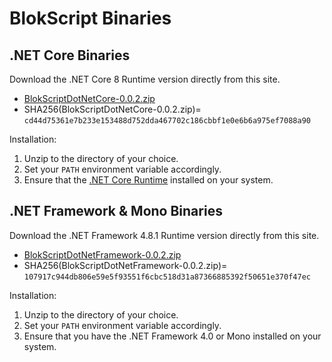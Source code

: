 # BlokScript Binaries

## .NET Core Binaries

Download the .NET Core 8 Runtime version directly from this site.

* [BlokScriptDotNetCore-0.0.2.zip](BlokScriptDotNetCore-0.0.2.zip)
* SHA256(BlokScriptDotNetCore-0.0.2.zip)= `cd44d75361e7b233e153488d752dda467702c186cbbf1e0e6b6a975ef7088a90`

Installation:

1. Unzip to the directory of your choice.
2. Set your `PATH` environment variable accordingly.
3. Ensure that the [.NET Core Runtime](https://dotnet.microsoft.com/en-us/download) installed on your system.

## .NET Framework & Mono Binaries

Download the .NET Framework 4.8.1 Runtime version directly from this site.

* [BlokScriptDotNetFramework-0.0.2.zip](BlokScriptDotNetFramework-0.0.2.zip)
* SHA256(BlokScriptDotNetFramework-0.0.2.zip)= `107917c944db806e59e5f93551f6cbc518d31a87366885392f50651e370f47ec`

Installation:

1. Unzip to the directory of your choice.
2. Set your `PATH` environment variable accordingly.
3. Ensure that you have the .NET Framework 4.0 or Mono installed on your system.
